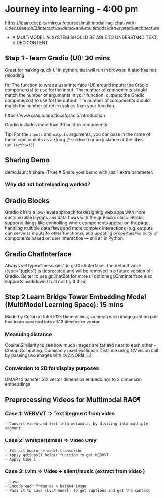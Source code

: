 # Journey into learning - 4:00 pm
https://learn.deeplearning.ai/courses/multimodal-rag-chat-with-videos/lesson/2/interactive-demo-and-multimodal-rag-system-architecture
- A MULTIMODEL AI SYSTEM SHOULD BE ABLE TO UNDERSTAND TEXT, VIDEO CONTENT

## Step 1 - learn Gradio (UI): 30 mins
Great for making quick UI in python, that will run in browser. It also has hot reloading.

fn: The function to wrap a user interface (UI) around
inputs: the Gradio component(s) to use for the input. The number of components should match the number of arguments in your function.
outputs: the Gradio component(s) to use for the output. The number of components should match the number of return values from your function.

https://www.gradio.app/docs/gradio/introduction

Gradio includes more than 30 built-in components 

Tip:
 For the `inputs` and `outputs` arguments, you can pass in the name of these components as a string (`"textbox"`) or an instance of the class (`gr.Textbox()`).

## Sharing Demo
 demo.launch(share=True)  # Share your demo with just 1 extra parameter.
 ### Why did not hot reloading worked?



## Gradio.Blocks
Gradio offers a low-level approach for designing web apps with more customizable layouts and data flows with the gr.Blocks class. Blocks supports things like controlling where components appear on the page, handling multiple data flows and more complex interactions (e.g. outputs can serve as inputs to other functions), and updating properties/visibility of components based on user interaction — still all in Python.

## Gradio.ChatInterface
 Always set type="messages" in gr.ChatInterface. The default value (type="tuples") is deprecated and will be removed in a future version of Gradio.
 Better to use gr.ChatBot for more ui options
 gr.ChatInterface also supports markdown (I did not try it thou)
## Step 2 Learn Bridge Tower Embedding Model (MultiModel Learning Space): 15 mins
 Made by Collab at Intel
 512- Dimenstions, so mean each image,caption pair has been coverted into a 512 dimension vector
### Measuing distance
 Cosine Similarity to see how much images are far and near to each other - Cheap Computing, Commanly used
 Euclidean Distance using CV vision call by passing two images with cv2.NORM_L2
 ### Conversion to 2D for display purposes
 UMAP to transfer 512 vector dimension embeddings to 2 dimension embeddings 

## Preprocessing Videos for Multimodal RAG¶
### Case 1: WEBVVT =>  Text Segment from video 
    - Convert video and text into metadata, by dividing into multiple segment 

### Case 2: Whisper(small) => Video Only
    - Extract Audio -> model.transcribe
    - Apply getSubs() helper function to get WEBVVT
    - Apply Case 1

### Case 3: Lvlm => Video + silent/music (extract from video )
    - Lava 
    - Encode each frame as a base64 image 
    - Pass it to Lava (LvLM model) to get captions and get the context
